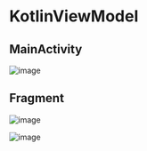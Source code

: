 # KotlinViewModel

## MainActivity

![image](https://user-images.githubusercontent.com/53125879/138224946-468c7081-233e-4df0-b499-1aeb7f5ef5cb.png)

## Fragment 

![image](https://user-images.githubusercontent.com/53125879/138225088-14490efd-a6cc-4dbb-8b89-0f7fae951163.png)


![image](https://user-images.githubusercontent.com/53125879/138225251-0126a546-4611-41ef-9d9d-4f2cfd85333d.png)
